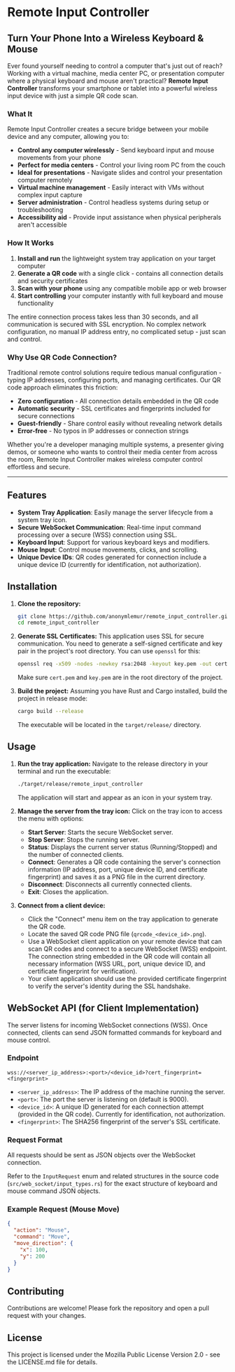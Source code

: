 # Remote Input Controller

## Turn Your Phone Into a Wireless Keyboard & Mouse

Ever found yourself needing to control a computer that's just out of reach? Working with a virtual machine, media center PC, or presentation computer where a physical keyboard and mouse aren't practical? **Remote Input Controller** transforms your smartphone or tablet into a powerful wireless input device with just a simple QR code scan.

### What It  

Remote Input Controller creates a secure bridge between your mobile device and any computer, allowing you to:

- **Control any computer wirelessly** - Send keyboard input and mouse movements from your phone
- **Perfect for media centers** - Control your living room PC from the couch
- **Ideal for presentations** - Navigate slides and control your presentation computer remotely  
- **Virtual machine management** - Easily interact with VMs without complex input capture
- **Server administration** - Control headless systems during setup or troubleshooting
- **Accessibility aid** - Provide input assistance when physical peripherals aren't accessible

### How It Works

1. **Install and run** the lightweight system tray application on your target computer
2. **Generate a QR code** with a single click - contains all connection details and security certificates
3. **Scan with your phone** using any compatible mobile app or web browser
4. **Start controlling** your computer instantly with full keyboard and mouse functionality

The entire connection process takes less than 30 seconds, and all communication is secured with SSL encryption. No complex network configuration, no manual IP address entry, no complicated setup - just scan and control.

### Why Use QR Code Connection?

Traditional remote control solutions require tedious manual configuration - typing IP addresses, configuring ports, and managing certificates. Our QR code approach eliminates this friction:

- **Zero configuration** - All connection details embedded in the QR code
- **Automatic security** - SSL certificates and fingerprints included for secure connections
- **Guest-friendly** - Share control easily without revealing network details
- **Error-free** - No typos in IP addresses or connection strings

Whether you're a developer managing multiple systems, a presenter giving demos, or someone who wants to control their media center from across the room, Remote Input Controller makes wireless computer control effortless and secure.

---

## Features
- **System Tray Application**: Easily manage the server lifecycle from a system tray icon.
- **Secure WebSocket Communication**: Real-time input command processing over a secure (WSS) connection using SSL.
- **Keyboard Input**: Support for various keyboard keys and modifiers.
- **Mouse Input**: Control mouse movements, clicks, and scrolling.
- **Unique Device IDs**: QR codes generated for connection include a unique device ID (currently for identification, not authorization).

## Installation

1.  **Clone the repository:**
    ```bash
    git clone https://github.com/anonymlemur/remote_input_controller.git
    cd remote_input_controller
    ```

2.  **Generate SSL Certificates:**
    This application uses SSL for secure communication. You need to generate a self-signed certificate and key pair in the project's root directory. You can use `openssl` for this:
    ```bash
    openssl req -x509 -nodes -newkey rsa:2048 -keyout key.pem -out cert.pem -days 365 -subj "/C=US/ST=State/L=City/O=Organization/OU=Unit/CN=localhost"
    ```
    Make sure `cert.pem` and `key.pem` are in the root directory of the project.

3.  **Build the project:**
    Assuming you have Rust and Cargo installed, build the project in release mode:
    ```bash
    cargo build --release
    ```
    The executable will be located in the `target/release/` directory.

## Usage

1.  **Run the tray application:**
    Navigate to the release directory in your terminal and run the executable:
    ```bash
    ./target/release/remote_input_controller
    ```
    The application will start and appear as an icon in your system tray.

2.  **Manage the server from the tray icon:**
    Click on the tray icon to access the menu with options:
    *   **Start Server**: Starts the secure WebSocket server.
    *   **Stop Server**: Stops the running server.
    *   **Status**: Displays the current server status (Running/Stopped) and the number of connected clients.
    *   **Connect**: Generates a QR code containing the server's connection information (IP address, port, unique device ID, and certificate fingerprint) and saves it as a PNG file in the current directory.
    *   **Disconnect**: Disconnects all currently connected clients.
    *   **Exit**: Closes the application.

3.  **Connect from a client device:**
    *   Click the "Connect" menu item on the tray application to generate the QR code.
    *   Locate the saved QR code PNG file (`qrcode_<device_id>.png`).
    *   Use a WebSocket client application on your remote device that can scan QR codes and connect to a secure WebSocket (WSS) endpoint. The connection string embedded in the QR code will contain all necessary information (WSS URL, port, unique device ID, and certificate fingerprint for verification).
    *   Your client application should use the provided certificate fingerprint to verify the server's identity during the SSL handshake.

## WebSocket API (for Client Implementation)

The server listens for incoming WebSocket connections (WSS). Once connected, clients can send JSON formatted commands for keyboard and mouse control.

### Endpoint

`wss://<server_ip_address>:<port>/<device_id>?cert_fingerprint=<fingerprint>`

*   `<server_ip_address>`: The IP address of the machine running the server.
*   `<port>`: The port the server is listening on (default is 9000).
*   `<device_id>`: A unique ID generated for each connection attempt (provided in the QR code). Currently for identification, not authorization.
*   `<fingerprint>`: The SHA256 fingerprint of the server's SSL certificate.

### Request Format

All requests should be sent as JSON objects over the WebSocket connection.

Refer to the `InputRequest` enum and related structures in the source code (`src/web_socket/input_types.rs`) for the exact structure of keyboard and mouse command JSON objects.

### Example Request (Mouse Move)

```json
{
  "action": "Mouse",
  "command": "Move",
  "move_direction": {
    "x": 100,
    "y": 200
  }
}
```

## Contributing

Contributions are welcome! Please fork the repository and open a pull request with your changes.

## License

This project is licensed under the Mozilla Public License Version 2.0 - see the LICENSE.md file for details.